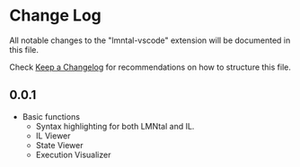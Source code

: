 # Change Log

All notable changes to the "lmntal-vscode" extension will be documented in this file.

Check [Keep a Changelog](http://keepachangelog.com/) for recommendations on how to structure this file.

## 0.0.1

- Basic functions
    - Syntax highlighting for both LMNtal and IL.
    - IL Viewer
    - State Viewer
    - Execution Visualizer